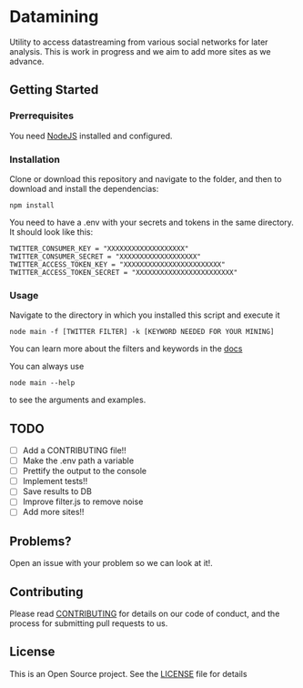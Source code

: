 # Datamining
Utility to access datastreaming from various social networks for later analysis. This is work in progress and we aim to add more sites as we advance.

## Getting Started
### Prerrequisites
You need [NodeJS](https://nodejs.org/en/) installed and configured.

### Installation
Clone or download this repository and navigate to the folder, and then to download and install the dependencias:
```shell
npm install
```
You need to have a .env with your secrets and tokens in the same directory. It should look like this:
```
TWITTER_CONSUMER_KEY = "XXXXXXXXXXXXXXXXXXX"
TWITTER_CONSUMER_SECRET = "XXXXXXXXXXXXXXXXXXX"
TWITTER_ACCESS_TOKEN_KEY = "XXXXXXXXXXXXXXXXXXXXXXXX"
TWITTER_ACCESS_TOKEN_SECRET = "XXXXXXXXXXXXXXXXXXXXXXXX"

```

### Usage
Navigate to the directory in which you installed  this script and execute it 
```shell
node main -f [TWITTER FILTER] -k [KEYWORD NEEDED FOR YOUR MINING]
```

You can learn more about the filters and keywords in the [docs](https://dev.twitter.com/streaming/reference/post/statuses/filter)

You can always use
```shell
node main --help
```
to see the arguments and examples.
## TODO
- [ ] Add a CONTRIBUTING file!!
- [ ] Make the .env path a variable
- [ ] Prettify the output to the console
- [ ] Implement tests!!
- [ ] Save results to DB
- [ ] Improve filter.js to remove noise
- [ ] Add more sites!!

## Problems?
Open an issue with your problem so we can look at it!.

## Contributing
Please read [CONTRIBUTING](https://github.com/cartometricsteam/datamining/blob/master/CONTRIBUTING.md) for details on our code of conduct, and the process for submitting pull requests to us.

## License
This is an Open Source project. See the [LICENSE](https://github.com/cartometricsteam/datamining/blob/master/LICENSE.md) file for details

